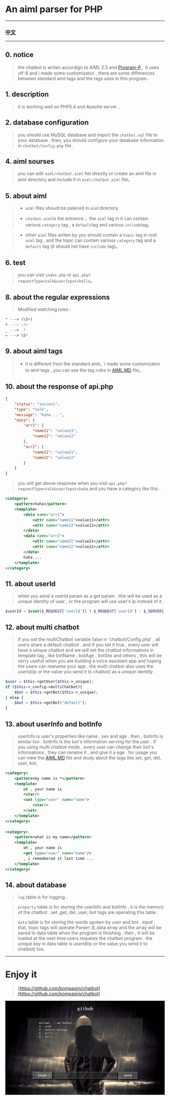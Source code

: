 #  An aiml parser for PHP

--- 


### [中文](README_CH.md) 

---

## 0. notice

> the chatbot is writen accordign to AIML 2.5 and [Program-P](https://github.com/pe77/Program-P)，it uses utf-8 and i made some customizaton , there are some differences between standard aiml tags and the tags uses in this program.

## 1. description

> it is working well on PHP5.4 and Apache server .

## 2. database configuration

> you should use MySQL database and import the `chatbot.sql` file to your database . then, you should configure your database information in `chatbot/Config.php` file . 


## 4. aiml sourses

> you can edit `aiml/chatbot.aiml` fiel directly or create an aiml file in aiml directory and include it in `aiml/chatbot.aiml` file。

## 5. about aiml

> * `aiml` files should be paleced in `aiml`directory. 

> * `chatbot.aiml`is the entrance ，the `aiml` tag in it can contain various `category` tag , a `default`tag and various `include`tag。

> * other `aiml` files writen by you should contain a `topic` tag in root `aiml` tag , and the topic can contain various `category` tag and a `default` tag (it should not have `include` tag)。


## 6. test

> you can visit `index.php` or `api.php?requestType=talk&userInput=hello`。


## 8. about the regular expressions

> Modified matching rules :

```PHP
* ---> (\S+)
# ---> \S+
_ ---> .*
= ---> \S*
```

## 9. about aiml tags

> * it is different from the standard aiml，i made some customizaton to aiml tags , you can see the tag rules in [AIML.MD](AIML.md) file。

## 10. about the response of api.php


```json
{
    "status": "success",
    "type": "talk",
    "message": "haha ...",
    "data": {
        "arr1": {
            "name11": "value11",
            "name12": "value12"
        },
        "arr2": {
            "name21": "value21",
            "name22": "value22"
        }
    }
}
```

> you will get above response when you visit `api.php?requestType=talk&userInput=haha` and you have a category like this .

```xml
<category>
    <pattern>haha</pattern>
    <template>
        <data name="arr1">
            <attr name="name11">value11</attr>
            <attr name="name12">value12</attr>
        </data>
        <data name="arr2">
            <attr name="name21">value21</attr>
            <attr name="name22">value22</attr>
        </data>
        haha ...
    </template>
</category>
```

## 11. about userId

> when you send a userId param as a get param , this will be used as a unique identity of user , or the program will use user's ip instead of it .

```php
$userId = isset($_REQUEST['userId']) ? $_REQUEST['userId'] : $_SERVER['REMOTE_ADDR'];
```

## 12. about multi chatbot

> if you set the multiChatbot variable false in 'chatbot/Config.php' , all users share a default chatbot . and if you set it true , every user will have a unique chatbot and we will set the chatbot informations in template tag , like botName , botAge , botSex and others , this will be verry usefull when you are building a voice assistant app and hoping the users can reaname your app . the multi chatbot also uses the userId(ip or the value you send it to chatbot) as a unique identity . 

```php
$user = $this->getUser($this->_unique);
if ($this->_config->multiChatbot){
    $bot = $this->getBot($this->_unique);
} else {
    $bot = $this->getBot("default");
}
```

## 13. about userInfo and botInfo

> userInfo is user's properties like name , sex and age . then , botInfo is similar too . botInfo is the bot's information serving for the user . if you using multi chatbot mode , every user can change their bot's informations , they can rename it , and give it a age . for usage you can view the [AIML.MD](AIML.md) file and study about the tags like set, get, del, user, bot.

```xml
<category>
    <pattern>my name is *</pattern>
    <template>
        ok , your name is
        <star/>
        <set type="user" name="name">
            <star/>
        </set>
    </template>
</category>

<category>
    <pattern>what is my name</pattern>
    <template>
        oh , your name is
        <get type="user" name="name"/>
        , i remembered it last time ...
    </template>
</category>
```

## 14. about database

> `log` table is for logging . 

> `property` table is for storing the userInfo and botInfo , it is the memory of the chatbot . set ,get, del, user, bot tags are operating this table .

> `data` table is for storing the words spoken by user and bot . input , that, topic tags will operate Parser::$_data array and the array will be saved to data table when the program is finishing . then , it will be loaded at the next time users requests the chatbot program . the unique key in data table is userId(ip or the value you send it to chatbot) too.



---

#  Enjoy it

> [https://github.com/kompasim/chatbot](https://github.com/kompasim/chatbot)

![chatbot](./web/img/demo.png)